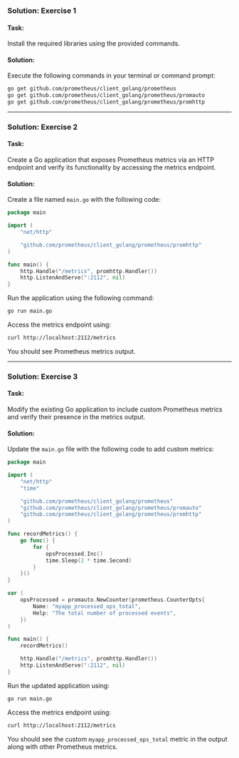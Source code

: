 ### Solution: Exercise 1

#### Task:
Install the required libraries using the provided commands.

#### Solution:
Execute the following commands in your terminal or command prompt:

```bash
go get github.com/prometheus/client_golang/prometheus
go get github.com/prometheus/client_golang/prometheus/promauto
go get github.com/prometheus/client_golang/prometheus/promhttp
```

---

### Solution: Exercise 2

#### Task:
Create a Go application that exposes Prometheus metrics via an HTTP endpoint and verify its functionality by accessing the metrics endpoint.

#### Solution:
Create a file named `main.go` with the following code:

```go
package main

import (
    "net/http"

    "github.com/prometheus/client_golang/prometheus/promhttp"
)

func main() {
    http.Handle("/metrics", promhttp.Handler())
    http.ListenAndServe(":2112", nil)
}
```

Run the application using the following command:

```bash
go run main.go
```

Access the metrics endpoint using:

```bash
curl http://localhost:2112/metrics
```

You should see Prometheus metrics output.

---

### Solution: Exercise 3

#### Task:
Modify the existing Go application to include custom Prometheus metrics and verify their presence in the metrics output.

#### Solution:
Update the `main.go` file with the following code to add custom metrics:

```go
package main

import (
    "net/http"
    "time"

    "github.com/prometheus/client_golang/prometheus"
    "github.com/prometheus/client_golang/prometheus/promauto"
    "github.com/prometheus/client_golang/prometheus/promhttp"
)

func recordMetrics() {
    go func() {
        for {
            opsProcessed.Inc()
            time.Sleep(2 * time.Second)
        }
    }()
}

var (
    opsProcessed = promauto.NewCounter(prometheus.CounterOpts{
        Name: "myapp_processed_ops_total",
        Help: "The total number of processed events",
    })
)

func main() {
    recordMetrics()

    http.Handle("/metrics", promhttp.Handler())
    http.ListenAndServe(":2112", nil)
}
```

Run the updated application using:

```bash
go run main.go
```

Access the metrics endpoint using:

```bash
curl http://localhost:2112/metrics
```

You should see the custom `myapp_processed_ops_total` metric in the output along with other Prometheus metrics.
```
